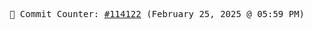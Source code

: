 <p align="center">
    <samp>
        📮 Commit Counter: <a href="https://github.com/Javascript-void0/Javascript-void0/commits/main">#114122</a> (February 25, 2025 @ 05:59 PM)
    </samp>
</p>